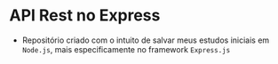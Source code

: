 # API Rest no Express
- Repositório criado com o intuito de salvar meus estudos iniciais em `Node.js`, mais especificamente no framework `Express.js`